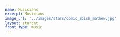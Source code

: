 ```yaml
---
name: Musicians
excerpt: Musicians 
image_url: '../images/stars/comic_abish_mathew.jpg'
layout: starcat
front_type: music
---
```


